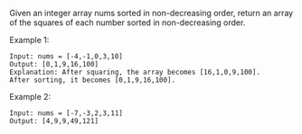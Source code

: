 Given an integer array nums sorted in non-decreasing order, return an array of the squares of each number sorted in non-decreasing order.

Example 1:

    Input: nums = [-4,-1,0,3,10]
    Output: [0,1,9,16,100]
    Explanation: After squaring, the array becomes [16,1,0,9,100].
    After sorting, it becomes [0,1,9,16,100].

Example 2:

    Input: nums = [-7,-3,2,3,11]
    Output: [4,9,9,49,121]